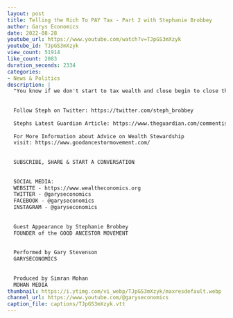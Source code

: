 ```yaml
---
layout: post
title: Telling the Rich To PAY Tax - Part 2 with Stephanie Brobbey
author: Garys Economics
date: 2022-08-28
youtube_url: https://www.youtube.com/watch?v=TJpGS3mXzyk
youtube_id: TJpGS3mXzyk
view_count: 51914
like_count: 2083
duration_seconds: 2334
categories:
- News & Politics
description: |
  "You know if we don't start to tax wealth and close begin to close the gap this is an economic disaster and i'm starting to see glimpses of what that disaster could look like. It's when ordinary people can't spend money in the real economy and the economy just grinds to a whole and i think we're starting to see that now"
  
  
  Follow Steph on Twitter: https://twitter.com/steph_brobbey
  
  Stephs Latest Guardian Article: https://www.theguardian.com/commentisfree/2022/jul/06/rich-people-inequality-cost-of-living-crisis-wealth-inequality-economy
  
  For More Information about Advice on Wealth Stewardship 
  visit: https://www.goodancestormovement.com/
  
  
  SUBSCRIBE, SHARE & START A CONVERSATION
  
  
  SOCIAL MEDIA:
  WEBSITE - https://www.wealtheconomics.org
  TWITTER - @garyseconomics
  FACEBOOK - @garyseconomics
  INSTAGRAM - @garyseconomics
  
  
  Guest Appearance by Stephanie Brobbey
  FOUNDER of the GOOD ANCESTOR MOVEMENT
  
  
  Performed by Gary Stevenson
  GARYSECONOMICS
  
  
  Produced by Simran Mohan
  MOHAN MEDIA
thumbnail: https://i.ytimg.com/vi_webp/TJpGS3mXzyk/maxresdefault.webp
channel_url: https://www.youtube.com/@garyseconomics
caption_file: captions/TJpGS3mXzyk.vtt
---
```

